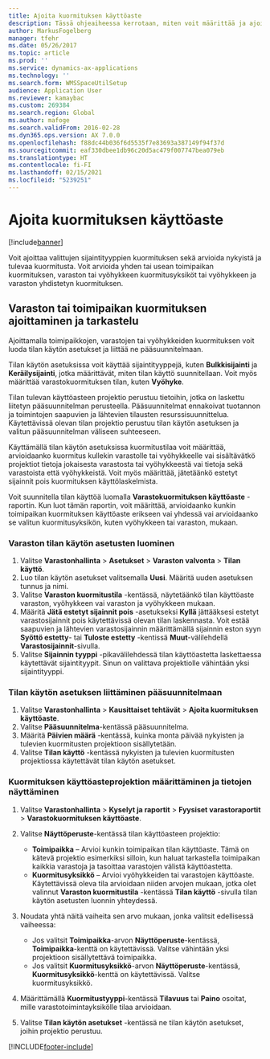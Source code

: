 ```yaml
---
title: Ajoita kuormituksen käyttöaste
description: Tässä ohjeaiheessa kerrotaan, miten voit määrittää ja ajoittaa varaston kuormituksen.
author: MarkusFogelberg
manager: tfehr
ms.date: 05/26/2017
ms.topic: article
ms.prod: ''
ms.service: dynamics-ax-applications
ms.technology: ''
ms.search.form: WMSSpaceUtilSetup
audience: Application User
ms.reviewer: kamaybac
ms.custom: 269384
ms.search.region: Global
ms.author: mafoge
ms.search.validFrom: 2016-02-28
ms.dyn365.ops.version: AX 7.0.0
ms.openlocfilehash: f88dc44b036f6d5535f7e83693a387149f94f37d
ms.sourcegitcommit: eaf330dbee1db96c20d5ac479f007747bea079eb
ms.translationtype: HT
ms.contentlocale: fi-FI
ms.lasthandoff: 02/15/2021
ms.locfileid: "5239251"
---
```

# <a name="schedule-load-utilization"></a>Ajoita kuormituksen käyttöaste

[!include[banner](../includes/banner.md)]

Voit ajoittaa valittujen sijaintityyppien kuormituksen sekä arvioida nykyistä ja tulevaa kuormitusta. Voit arvioida yhden tai usean toimipaikan kuormituksen, varaston tai vyöhykkeen kuormitusyksiköt tai vyöhykkeen ja varaston yhdistetyn kuormituksen.

## <a name="schedule-and-view-the-load-for-a-warehouse-or-site"></a>Varaston tai toimipaikan kuormituksen ajoittaminen ja tarkastelu

Ajoittamalla toimipaikkojen, varastojen tai vyöhykkeiden kuormituksen voit luoda tilan käytön asetukset ja liittää ne pääsuunnitelmaan.

Tilan käytön asetuksissa voit käyttää sijaintityyppejä, kuten **Bulkkisijainti** ja **Keräilysijainti**, jotka määrittävät, miten tilan käyttö suunnitellaan. Voit myös määrittää varastokuormituksen tilan, kuten **Vyöhyke**.

Tilan tulevan käyttöasteen projektio perustuu tietoihin, jotka on laskettu liitetyn pääsuunnitelman perusteella. Pääsuunnitelmat ennakoivat tuotannon ja toimintojen saapuvien ja lähtevien tilausten resurssisuunnittelua. Käytettävissä olevan tilan projektio perustuu tilan käytön asetuksen ja valitun pääsuunnitelman väliseen suhteeseen.

Käyttämällä tilan käytön asetuksissa kuormitustilaa voit määrittää, arvioidaanko kuormitus kullekin varastolle tai vyöhykkeelle vai sisältävätkö projektiot tietoja jokaisesta varastosta tai vyöhykkeestä vai tietoja sekä varastoista että vyöhykkeistä. Voit myös määrittää, jätetäänkö estetyt sijainnit pois kuormituksen käyttölaskelmista.

Voit suunnitella tilan käyttöä luomalla **Varastokuormituksen käyttöaste** -raportin. Kun luot tämän raportin, voit määrittää, arvioidaanko kunkin toimipaikan kuormituksen käyttöaste erikseen vai yhdessä vai arvioidaanko se valitun kuormitusyksikön, kuten vyöhykkeen tai varaston, mukaan.

### <a name="create-a-space-utilization-setup-for-a-warehouse"></a>Varaston tilan käytön asetusten luominen

1. Valitse **Varastonhallinta** \> **Asetukset** \> **Varaston valvonta** \> **Tilan käyttö**.
2. Luo tilan käytön asetukset valitsemalla **Uusi**. Määritä uuden asetuksen tunnus ja nimi.
3. Valitse **Varaston kuormitustila** -kentässä, näytetäänkö tilan käyttöaste varaston, vyöhykkeen vai varaston ja vyöhykkeen mukaan.
4. Määritä **Jätä estetyt sijainnit pois** -asetukseksi **Kyllä** jättääksesi estetyt varastosijainnit pois käytettävissä olevan tilan laskennasta. Voit estää saapuvien ja lähtevien varastosijainnin määrittämällä sijainnin eston syyn **Syöttö estetty**- tai **Tuloste estetty** -kentissä **Muut**-välilehdellä **Varastosijainnit**-sivulla.
5. Valitse **Sijainnin tyyppi** -pikavälilehdessä tilan käyttöastetta laskettaessa käytettävät sijaintityypit. Sinun on valittava projektiolle vähintään yksi sijaintityyppi.

### <a name="associate-a-space-utilization-setup-with-a-master-plan"></a>Tilan käytön asetuksen liittäminen pääsuunnitelmaan

1. Valitse **Varastonhallinta** \> **Kausittaiset tehtävät** \> **Ajoita kuormituksen käyttöaste**.
2. Valitse **Pääsuunnitelma**-kentässä pääsuunnitelma.
3. Määritä **Päivien määrä** -kentässä, kuinka monta päivää nykyisten ja tulevien kuormitusten projektioon sisällytetään.
4. Valitse **Tilan käyttö** -kentässä nykyisten ja tulevien kuormitusten projektiossa käytettävät tilan käytön asetukset.

### <a name="specify-the-load-utilization-projection-and-view-information"></a>Kuormituksen käyttöasteprojektion määrittäminen ja tietojen näyttäminen

1. Valitse **Varastonhallinta** \> **Kyselyt ja raportit** \> **Fyysiset varastoraportit** \> **Varastokuormituksen käyttöaste**.
2. Valitse **Näyttöperuste**-kentässä tilan käyttöasteen projektio:

    - **Toimipaikka** – Arvioi kunkin toimipaikan tilan käyttöaste. Tämä on kätevä projektio esimerkiksi silloin, kun haluat tarkastella toimipaikan kaikkia varastoja ja tasoittaa varastojen välistä käyttöastetta.
    - **Kuormitusyksikkö** – Arvioi vyöhykkeiden tai varastojen käyttöaste. Käytettävissä oleva tila arvioidaan niiden arvojen mukaan, jotka olet valinnut **Varaston kuormitustila** -kentässä **Tilan käyttö** -sivulla tilan käytön asetusten luonnin yhteydessä.

3. Noudata yhtä näitä vaiheita sen arvo mukaan, jonka valitsit edellisessä vaiheessa:

    - Jos valitsit **Toimipaikka**-arvon **Näyttöperuste**-kentässä, **Toimipaikka**-kenttä on käytettävissä. Valitse vähintään yksi projektioon sisällytettävä toimipaikka.
    - Jos valitsit **Kuormitusyksikkö**-arvon **Näyttöperuste**-kentässä, **Kuormitusyksikkö**-kenttä on käytettävissä. Valitse kuormitusyksikkö.

4. Määrittämällä **Kuormitustyyppi**-kentässä **Tilavuus** tai **Paino** osoitat, mille varastotoimintayksikölle tilaa arvioidaan.
5. Valitse **Tilan käytön asetukset** -kentässä ne tilan käytön asetukset, joihin projektio perustuu.


[!INCLUDE[footer-include](../../includes/footer-banner.md)]